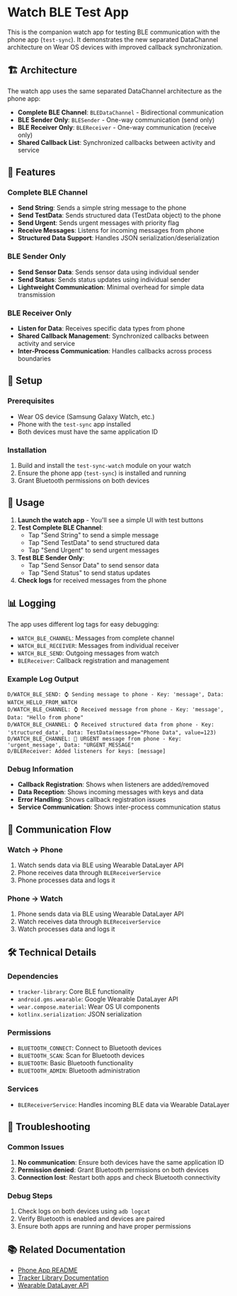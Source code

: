 # Watch BLE Test App

This is the companion watch app for testing BLE communication with the phone app (`test-sync`). It demonstrates the new separated DataChannel architecture on Wear OS devices with improved callback synchronization.

## 🏗️ Architecture

The watch app uses the same separated DataChannel architecture as the phone app:

- **Complete BLE Channel**: `BLEDataChannel` - Bidirectional communication
- **BLE Sender Only**: `BLESender` - One-way communication (send only)  
- **BLE Receiver Only**: `BLEReceiver` - One-way communication (receive only)
- **Shared Callback List**: Synchronized callbacks between activity and service

## 📱 Features

### Complete BLE Channel
- **Send String**: Sends a simple string message to the phone
- **Send TestData**: Sends structured data (TestData object) to the phone
- **Send Urgent**: Sends urgent messages with priority flag
- **Receive Messages**: Listens for incoming messages from phone
- **Structured Data Support**: Handles JSON serialization/deserialization

### BLE Sender Only
- **Send Sensor Data**: Sends sensor data using individual sender
- **Send Status**: Sends status updates using individual sender
- **Lightweight Communication**: Minimal overhead for simple data transmission

### BLE Receiver Only
- **Listen for Data**: Receives specific data types from phone
- **Shared Callback Management**: Synchronized callbacks between activity and service
- **Inter-Process Communication**: Handles callbacks across process boundaries

## 🔧 Setup

### Prerequisites
- Wear OS device (Samsung Galaxy Watch, etc.)
- Phone with the `test-sync` app installed
- Both devices must have the same application ID

### Installation
1. Build and install the `test-sync-watch` module on your watch
2. Ensure the phone app (`test-sync`) is installed and running
3. Grant Bluetooth permissions on both devices

## 🚀 Usage

1. **Launch the watch app** - You'll see a simple UI with test buttons
2. **Test Complete BLE Channel**:
   - Tap "Send String" to send a simple message
   - Tap "Send TestData" to send structured data
   - Tap "Send Urgent" to send urgent messages
3. **Test BLE Sender Only**:
   - Tap "Send Sensor Data" to send sensor data
   - Tap "Send Status" to send status updates
4. **Check logs** for received messages from the phone

## 📊 Logging

The app uses different log tags for easy debugging:

- `WATCH_BLE_CHANNEL`: Messages from complete channel
- `WATCH_BLE_RECEIVER`: Messages from individual receiver
- `WATCH_BLE_SEND`: Outgoing messages from watch
- `BLEReceiver`: Callback registration and management

### Example Log Output
```
D/WATCH_BLE_SEND: ⌚ Sending message to phone - Key: 'message', Data: WATCH_HELLO_FROM_WATCH
D/WATCH_BLE_CHANNEL: ⌚ Received message from phone - Key: 'message', Data: "Hello from phone"
D/WATCH_BLE_CHANNEL: ⌚ Received structured data from phone - Key: 'structured_data', Data: TestData(message="Phone Data", value=123)
D/WATCH_BLE_CHANNEL: 🚨 URGENT message from phone - Key: 'urgent_message', Data: "URGENT_MESSAGE"
D/BLEReceiver: Added listeners for keys: [message]
```

### Debug Information
- **Callback Registration**: Shows when listeners are added/removed
- **Data Reception**: Shows incoming messages with keys and data
- **Error Handling**: Shows callback registration issues
- **Service Communication**: Shows inter-process communication status

## 🔄 Communication Flow

### Watch → Phone
1. Watch sends data via BLE using Wearable DataLayer API
2. Phone receives data through `BLEReceiverService`
3. Phone processes data and logs it

### Phone → Watch  
1. Phone sends data via BLE using Wearable DataLayer API
2. Watch receives data through `BLEReceiverService`
3. Watch processes data and logs it

## 🛠️ Technical Details

### Dependencies
- `tracker-library`: Core BLE functionality
- `android.gms.wearable`: Google Wearable DataLayer API
- `wear.compose.material`: Wear OS UI components
- `kotlinx.serialization`: JSON serialization

### Permissions
- `BLUETOOTH_CONNECT`: Connect to Bluetooth devices
- `BLUETOOTH_SCAN`: Scan for Bluetooth devices
- `BLUETOOTH`: Basic Bluetooth functionality
- `BLUETOOTH_ADMIN`: Bluetooth administration

### Services
- `BLEReceiverService`: Handles incoming BLE data via Wearable DataLayer

## 🐛 Troubleshooting

### Common Issues
1. **No communication**: Ensure both devices have the same application ID
2. **Permission denied**: Grant Bluetooth permissions on both devices
3. **Connection lost**: Restart both apps and check Bluetooth connectivity

### Debug Steps
1. Check logs on both devices using `adb logcat`
2. Verify Bluetooth is enabled and devices are paired
3. Ensure both apps are running and have proper permissions

## 📚 Related Documentation

- [Phone App README](../test-sync/README.md)
- [Tracker Library Documentation](../tracker-library/README.md)
- [Wearable DataLayer API](https://developers.google.com/android/wear/data-layer)
